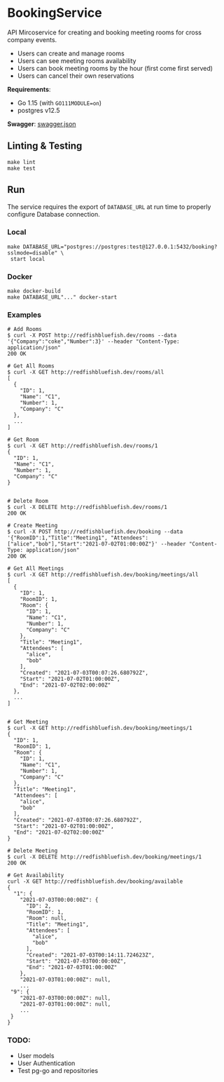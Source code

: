 # BookingService  
  
API Mircoservice for creating and booking meeting rooms for cross company events.

* Users can create and manage rooms
* Users can see meeting rooms availability  
* Users can book meeting rooms by the hour (first come first served)  
* Users can cancel their own reservations

**Requirements**:
* Go 1.15 (with `GO111MODULE=on`)
* postgres v12.5
  
**Swagger**: [swagger.json](http://ec2-54-81-59-73.compute-1.amazonaws.com/api/apidocs/?url=http://ec2-54-81-59-73.compute-1.amazonaws.com/api/swagger.json)

## Linting & Testing
```
make lint
make test
```

##  Run
The service requires the export of `DATABASE_URL` at run time to properly configure Database connection.

### Local
``` 
make DATABASE_URL="postgres://postgres:test@127.0.0.1:5432/booking?sslmode=disable" \
 start local
```

### Docker
```
make docker-build
make DATABASE_URL"..." docker-start
```

### Examples

```
# Add Rooms
$ curl -X POST http://redfishbluefish.dev/rooms --data '{"Company":"coke","Number":3}' --header "Content-Type: application/json"
200 OK

# Get All Rooms
$ curl -X GET http://redfishbluefish.dev/rooms/all
[
  {
    "ID": 1,
    "Name": "C1",
    "Number": 1,
    "Company": "C"
  },
  ...
]

# Get Room
$ curl -X GET http://redfishbluefish.dev/rooms/1
{
  "ID": 1,
  "Name": "C1",
  "Number": 1,
  "Company": "C"
}


# Delete Room
$ curl -X DELETE http://redfishbluefish.dev/rooms/1
200 OK

# Create Meeting
$ curl -X POST http://redfishbluefish.dev/booking --data '{"RoomID":1,"Title":"Meeting1", "Attendees":["alice","bob"],"Start":"2021-07-02T01:00:00Z"}' --header "Content-Type: application/json"
200 OK

# Get All Meetings
$ curl -X GET http://redfishbluefish.dev/booking/meetings/all
[
  {
    "ID": 1,
    "RoomID": 1,
    "Room": {
      "ID": 1,
      "Name": "C1",
      "Number": 1,
      "Company": "C"
    },
    "Title": "Meeting1",
    "Attendees": [
      "alice",
      "bob"
    ],
    "Created": "2021-07-03T00:07:26.680792Z",
    "Start": "2021-07-02T01:00:00Z",
    "End": "2021-07-02T02:00:00Z"
  },
  ...
]


# Get Meeting
$ curl -X GET http://redfishbluefish.dev/booking/meetings/1
{
  "ID": 1,
  "RoomID": 1,
  "Room": {
    "ID": 1,
    "Name": "C1",
    "Number": 1,
    "Company": "C"
  },
  "Title": "Meeting1",
  "Attendees": [
    "alice",
    "bob"
  ],
  "Created": "2021-07-03T00:07:26.680792Z",
  "Start": "2021-07-02T01:00:00Z",
  "End": "2021-07-02T02:00:00Z"
}

# Delete Meeting
$ curl -X DELETE http://redfishbluefish.dev/booking/meetings/1
200 OK

# Get Availability
curl -X GET http://redfishbluefish.dev/booking/available
{
  "1": {
    "2021-07-03T00:00:00Z": {
      "ID": 2,
      "RoomID": 1,
      "Room": null,
      "Title": "Meeting1",
      "Attendees": [
        "alice",
        "bob"
      ],
      "Created": "2021-07-03T00:14:11.724623Z",
      "Start": "2021-07-03T00:00:00Z",
      "End": "2021-07-03T01:00:00Z"
    },
    "2021-07-03T01:00:00Z": null,
    ...
 "9": {
    "2021-07-03T00:00:00Z": null,
    "2021-07-03T01:00:00Z": null,
    ...
 }
}
```

### TODO:
* User models
* User Authentication
* Test pg-go and repositories
